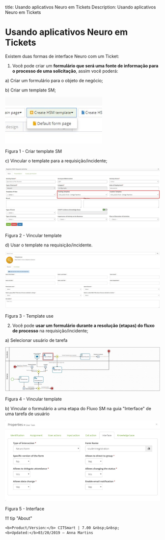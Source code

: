 title: Usando aplicativos Neuro em Tickets
Description: Usando aplicativos Neuro em Tickets
# Usando aplicativos Neuro em Tickets

Existem duas formas de interface Neuro com um Ticket:

1.  Você pode criar um **formulário que será uma fonte de informação para o processo de uma solicitação**, assim você poderá:

  a)  Criar um formulário para o objeto de negócio;

  b)  Criar um template SM;
    
   ![create](images/neuro-sm-1.jpg)

   Figura 1 - Criar template SM
    
  c)  Vincular o template para a requisição/incidente;
    
   ![create](images/neuro-sm-2.jpg)

   Figura 2 - Vincular template
    
  d)  Usar o template na requisição/incidente.
    
   ![create](images/neuro-sm-3.jpg)

   Figura 3 - Template use
    

2.  Você pode **usar um formulário durante a resolução (etapas) do fluxo de processo** na requisição/incidente;

  a)  Selecionar usuário de tarefa
    
   ![create](images/neuro-sm-4.png)

   Figura 4 - Vincular template
    

  b)  Vincular o formulário a uma etapa do Fluxo SM na guia "Interface" de uma tarefa de usuário
    
   ![create](images/neuro-sm-13.png)

   Figura 5 - Interface
    

!!! tip "About"

    <b>Product/Version:</b> CITSmart | 7.00 &nbsp;&nbsp;
    <b>Updated:</b>03/20/2019 – Anna Martins

